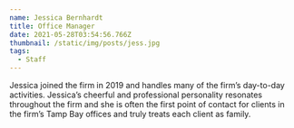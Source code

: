 ```yaml
---
name: Jessica Bernhardt
title: Office Manager
date: 2021-05-28T03:54:56.766Z
thumbnail: /static/img/posts/jess.jpg
tags:
  - Staff
---
```

Jessica joined the firm in 2019 and handles many of the firm’s day-to-day activities. Jessica’s cheerful and professional personality resonates throughout the firm and she is often the first point of contact for clients in the firm’s Tamp Bay offices and truly treats each client as family.

